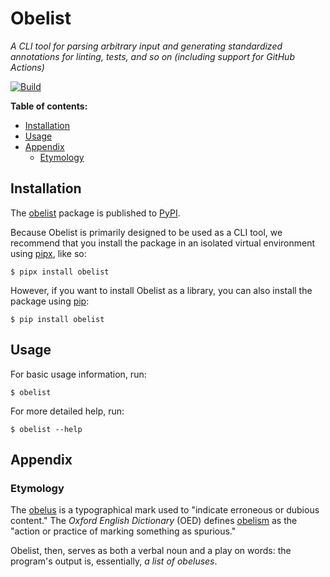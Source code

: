 # Obelist

_A CLI tool for parsing arbitrary input and generating standardized annotations for linting, tests, and so on (including support for GitHub Actions)_

[![Build][action-build-img]][action-build]

**Table of contents:**

- [Installation](#installation)
- [Usage](#usage)
- [Appendix](#appendix)
  - [Etymology](#etymology)

## Installation

The [obelist][pypi-obelist] package is published to [PyPI][pypi].

Because Obelist is primarily designed to be used as a CLI tool, we recommend that you install the package in an isolated virtual environment using [pipx][pipx], like so:

```console
$ pipx install obelist
```

However, if you want to install Obelist as a library, you can also install the package using [pip][pip]:

```console
$ pip install obelist
```

## Usage

For basic usage information, run:

```console
$ obelist
```

For more detailed help, run:

```console
$ obelist --help
```

## Appendix

### Etymology

The [obelus] is a typographical mark used to "indicate erroneous or dubious content." The _Oxford English Dictionary_ (OED) defines [obelism] as the "action or practice of marking something as spurious."

Obelist, then, serves as both a verbal noun and a play on words: the program's output is, essentially, _a list of obeluses_.

[action-build-img]: https://github.com/nomiro/obelist/actions/workflows/build.yaml/badge.svg
[action-build]: https://github.com/nomiro/obelist/actions/workflows/build.yaml
[obelism]: https://en.wikipedia.org/wiki/Obelism
[obelus]: https://en.wikipedia.org/wiki/Obelus
[pip]: https://pip.pypa.io/en/stable/
[pipx]: https://pypa.github.io/pipx/
[pypi-obelist]: https://pypi.org/project/obelist
[pypi]: https://pypi.org/
